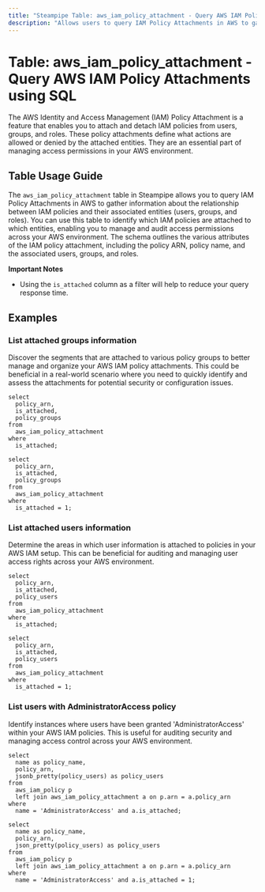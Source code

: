 ```yaml
---
title: "Steampipe Table: aws_iam_policy_attachment - Query AWS IAM Policy Attachments using SQL"
description: "Allows users to query IAM Policy Attachments in AWS to gather information about the relationship between IAM policies and their associated entities (users, groups, and roles)."
---
```


# Table: aws_iam_policy_attachment - Query AWS IAM Policy Attachments using SQL

The AWS Identity and Access Management (IAM) Policy Attachment is a feature that enables you to attach and detach IAM policies from users, groups, and roles. These policy attachments define what actions are allowed or denied by the attached entities. They are an essential part of managing access permissions in your AWS environment.

## Table Usage Guide

The `aws_iam_policy_attachment` table in Steampipe allows you to query IAM Policy Attachments in AWS to gather information about the relationship between IAM policies and their associated entities (users, groups, and roles). You can use this table to identify which IAM policies are attached to which entities, enabling you to manage and audit access permissions across your AWS environment. The schema outlines the various attributes of the IAM policy attachment, including the policy ARN, policy name, and the associated users, groups, and roles.

**Important Notes**
- Using the `is_attached` column as a filter will help to reduce your query response time.

## Examples

### List attached groups information
Discover the segments that are attached to various policy groups to better manage and organize your AWS IAM policy attachments. This could be beneficial in a real-world scenario where you need to quickly identify and assess the attachments for potential security or configuration issues.

```sql+postgres
select
  policy_arn,
  is_attached,
  policy_groups
from
  aws_iam_policy_attachment
where
  is_attached;
```

```sql+sqlite
select
  policy_arn,
  is_attached,
  policy_groups
from
  aws_iam_policy_attachment
where
  is_attached = 1;
```

### List attached users information
Determine the areas in which user information is attached to policies in your AWS IAM setup. This can be beneficial for auditing and managing user access rights across your AWS environment.

```sql+postgres
select
  policy_arn,
  is_attached,
  policy_users
from
  aws_iam_policy_attachment
where
  is_attached;
```

```sql+sqlite
select
  policy_arn,
  is_attached,
  policy_users
from
  aws_iam_policy_attachment
where
  is_attached = 1;
```

### List users with AdministratorAccess policy
Identify instances where users have been granted 'AdministratorAccess' within your AWS IAM policies. This is useful for auditing security and managing access control across your AWS environment.

```sql+postgres
select
  name as policy_name, 
  policy_arn, 
  jsonb_pretty(policy_users) as policy_users
from
  aws_iam_policy p
  left join aws_iam_policy_attachment a on p.arn = a.policy_arn 
where
  name = 'AdministratorAccess' and a.is_attached;
```

```sql+sqlite
select
  name as policy_name, 
  policy_arn, 
  json_pretty(policy_users) as policy_users
from
  aws_iam_policy p
  left join aws_iam_policy_attachment a on p.arn = a.policy_arn 
where
  name = 'AdministratorAccess' and a.is_attached = 1;
```